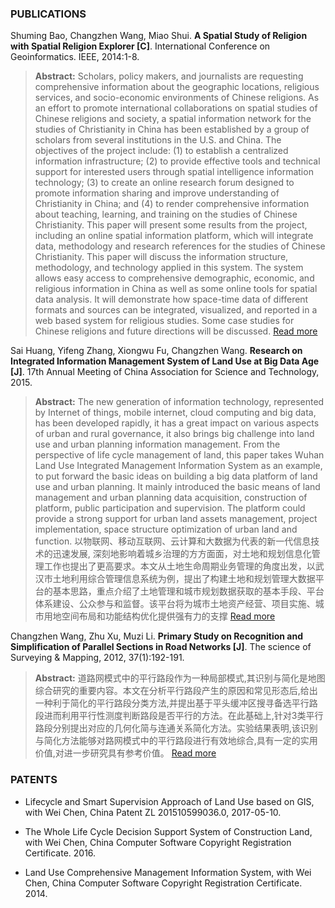 ### PUBLICATIONS
Shuming Bao, Changzhen Wang, Miao Shui. **A Spatial Study of Religion with Spatial Religion Explorer [C]**. International Conference on Geoinformatics. IEEE, 2014:1-8.

> **Abstract:** Scholars, policy makers, and journalists are requesting comprehensive information about the geographic locations, religious services, and socio-economic environments of Chinese religions. As an effort to promote international collaborations on spatial studies of Chinese religions and society, a spatial information network for the studies of Christianity in China has been established by a group of scholars from several institutions in the U.S. and China. The objectives of the project include: (1) to establish a centralized information infrastructure; (2) to provide effective tools and technical support for interested users through spatial intelligence information technology; (3) to create an online research forum designed to promote information sharing and improve understanding of Christianity in China; and (4) to render comprehensive information about teaching, learning, and training on the studies of Chinese Christianity. This paper will present some results from the project, including an online spatial information platform, which will integrate data, methodology and research references for the studies of Chinese Christianity. This paper will discuss the information structure, methodology, and technology applied in this system. The system allows easy access to comprehensive demographic, economic, and religious information in China as well as some online tools for spatial data analysis. It will demonstrate how space-time data of different formats and sources can be integrated, visualized, and reported in a web based system for religious studies. Some case studies for Chinese religions and future directions will be discussed. 
[Read more](https://www.researchgate.net/publication/287051698_Spatial_study_of_religion_with_spatial_religion_explorer) 



Sai Huang, Yifeng Zhang, Xiongwu Fu, Changzhen Wang. **Research on Integrated Information Management System of Land Use at Big Data Age [J]**. 17th Annual Meeting of China Association for Science and Technology, 2015.

> **Abstract:** 
The new generation of information technology, represented by Internet of things, mobile internet, cloud computing and big data, has been developed rapidly, it has a great impact on various aspects of urban and rural governance, it also brings big challenge into land use and urban planning information management. From the perspective of life cycle management of land, this paper takes Wuhan Land Use Integrated Management Information System as an example, to put forward the basic ideas on building a big data platform of land use and urban planning. It mainly introduced the basic means of land management and urban planning data acquisition, construction of platform, public participation and supervision. The platform could provide a strong support for urban land assets management, project implementation, space structure optimization of urban land and function.
以物联网、移动互联网、云计算和大数据为代表的新一代信息技术的迅速发展, 深刻地影响着城乡治理的方方面面，对土地和规划信息化管理工作也提出了更高要求。本文从土地生命周期业务管理的角度出发，以武汉市土地利用综合管理信息系统为例，提出了构建土地和规划管理大数据平台的基本思路，重点介绍了土地管理和城市规划数据获取的基本手段、平台体系建设、公众参与和监督。该平台将为城市土地资产经营、项目实施、城市用地空间布局和功能结构优化提供强有力的支撑
[Read more](http://kns.cnki.net/KCMS/detail/detail.aspx?dbcode=CPFD&dbname=CPFDLAST2015&filename=DIDD201505014026&v=MjYxOTlLdWhkaG5qOThUbmpxcXhkRWVNT1VLcmlmWnU1dkZ5anRVN2JLS0Z3VUlTVFBhckc0SDlUTXFvOUVZT3NOQ2hO)


Changzhen Wang, Zhu Xu, Muzi Li. **Primary Study on Recognition and Simplification of Parallel Sections in Road Networks [J]**. The science of Surveying & Mapping, 2012, 37(1):192-191.

> **Abstract:** 道路网模式中的平行路段作为一种局部模式,其识别与简化是地图综合研究的重要内容。本文在分析平行路段产生的原因和常见形态后,给出一种利于简化的平行路段分类方法,并提出基于平头缓冲区搜寻备选平行路段进而利用平行性测度判断路段是否平行的方法。在此基础上,针对3类平行路段分别提出对应的几何化简与连通关系简化方法。实验结果表明,该识别与简化方法能够对路网模式中的平行路段进行有效地综合,具有一定的实用价值,对进一步研究具有参考价值。
[Read more](http://kns.cnki.net/KCMS/detail/detail.aspx?dbcode=CJFQ&dbname=CJFD2012&filename=CHKD201201067&v=MjE2NTh6TkppWEFhckc0SDlQTXJvOURZNFI4ZVgxTHV4WVM3RGgxVDNxVHJXTTFGckNVUkxLZlp1ZG1GeUhnVXI=)


### PATENTS
- Lifecycle and Smart Supervision Approach of Land Use based on GIS, with Wei Chen, China Patent ZL 201510599036.0, 2017-05-10.

- The Whole Life Cycle Decision Support System of Construction Land, with Wei Chen, China Computer Software Copyright Registration Certificate. 2016.

- Land Use Comprehensive Management Information System, with Wei Chen, China Computer Software Copyright Registration Certificate. 2014.
